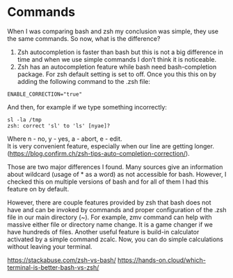 # Commands
When I was comparing bash and zsh my conclusion was simple, they use the same commands. So now, what is the difference?

1. Zsh autocompletion is faster than bash but this is not a big difference in time and when we use simple commands I don’t think it is noticeable.
1. Zsh has an autocompletion feature while bash need bash-completion package. For zsh default setting is set to off. Once you this this on by adding the following command to the .zsh file:
```
ENABLE_CORRECTION="true"
```
And then, for example if we type something incorrectly:
```
sl -la /tmp
zsh: correct 'sl' to 'ls' [nyae]?
```
Where n - no, y - yes, a - abort, e - edit.  
It is very convenient feature, especially when our line are getting longer. (https://blog.confirm.ch/zsh-tips-auto-completion-correction/).   

Those are two major differences I found. Many sources give an information about wildcard (usage of * as a word) as not accessible for bash. However, I checked this on multiple versions of bash and for all of them I had this feature on by default. 

However, there are couple features provided by zsh that bash does not have and can be invoked by commands and proper configuration of the .zsh file in our main directory (~). For example, zmv command can help with massive either file or directory name change. It is a game changer if we have hundreds of files. Another useful feature is build-in calculator activated by a simple command zcalc. Now, you can do simple calculations without leaving your terminal. 

https://stackabuse.com/zsh-vs-bash/ 
https://hands-on.cloud/which-terminal-is-better-bash-vs-zsh/
